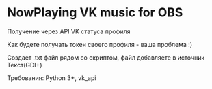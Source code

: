 # NowPlaying VK music for OBS
Получение через API VK статуса профиля 

Как будете получать токен своего профиля - ваша проблема :)

Создает .txt файл рядом со скриптом, файл добавляете в источник Текст(GDI+) 

Требования: Python 3+, vk_api 
